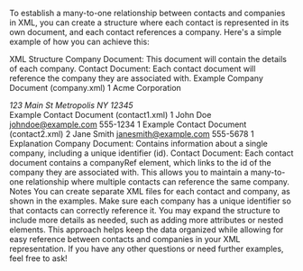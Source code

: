 To establish a many-to-one relationship between contacts and companies in XML, you can create a structure where each contact is represented in its own document, and each contact references a company. Here's a simple example of how you can achieve this:

XML Structure
Company Document: This document will contain the details of each company.
Contact Document: Each contact document will reference the company they are associated with.
Example Company Document (company.xml)
<company>
    <id>1</id>
    <name>Acme Corporation</name>
    <address>
        <street>123 Main St</street>
        <city>Metropolis</city>
        <state>NY</state>
        <zip>12345</zip>
    </address>
</company>
Example Contact Document (contact1.xml)
<contact>
    <id>1</id>
    <name>John Doe</name>
    <email>johndoe@example.com</email>
    <phone>555-1234</phone>
    <companyRef>1</companyRef> <!-- Reference to company with id 1 -->
</contact>
Example Contact Document (contact2.xml)
<contact>
    <id>2</id>
    <name>Jane Smith</name>
    <email>janesmith@example.com</email>
    <phone>555-5678</phone>
    <companyRef>1</companyRef> <!-- Reference to the same company -->
</contact>
Explanation
Company Document: Contains information about a single company, including a unique identifier (id).
Contact Document: Each contact document contains a companyRef element, which links to the id of the company they are associated with. This allows you to maintain a many-to-one relationship where multiple contacts can reference the same company.
Notes
You can create separate XML files for each contact and company, as shown in the examples.
Make sure each company has a unique identifier so that contacts can correctly reference it.
You may expand the structure to include more details as needed, such as adding more attributes or nested elements.
This approach helps keep the data organized while allowing for easy reference between contacts and companies in your XML representation. If you have any other questions or need further examples, feel free to ask!